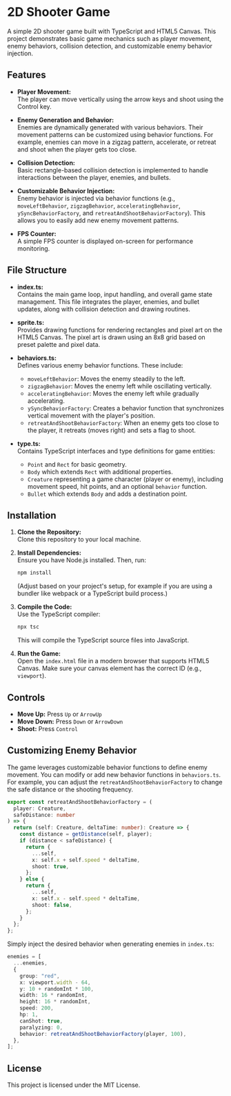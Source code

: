 # 2D Shooter Game

A simple 2D shooter game built with TypeScript and HTML5 Canvas. This project demonstrates basic game mechanics such as player movement, enemy behaviors, collision detection, and customizable enemy behavior injection.

## Features

- **Player Movement:**  
  The player can move vertically using the arrow keys and shoot using the Control key.

- **Enemy Generation and Behavior:**  
  Enemies are dynamically generated with various behaviors. Their movement patterns can be customized using behavior functions. For example, enemies can move in a zigzag pattern, accelerate, or retreat and shoot when the player gets too close.

- **Collision Detection:**  
  Basic rectangle-based collision detection is implemented to handle interactions between the player, enemies, and bullets.

- **Customizable Behavior Injection:**  
  Enemy behavior is injected via behavior functions (e.g., `moveLeftBehavior`, `zigzagBehavior`, `acceleratingBehavior`, `ySyncBehaviorFactory`, and `retreatAndShootBehaviorFactory`). This allows you to easily add new enemy movement patterns.

- **FPS Counter:**  
  A simple FPS counter is displayed on-screen for performance monitoring.

## File Structure

- **index.ts:**  
  Contains the main game loop, input handling, and overall game state management. This file integrates the player, enemies, and bullet updates, along with collision detection and drawing routines.

- **sprite.ts:**  
  Provides drawing functions for rendering rectangles and pixel art on the HTML5 Canvas. The pixel art is drawn using an 8x8 grid based on preset palette and pixel data.

- **behaviors.ts:**  
  Defines various enemy behavior functions. These include:

  - `moveLeftBehavior`: Moves the enemy steadily to the left.
  - `zigzagBehavior`: Moves the enemy left while oscillating vertically.
  - `acceleratingBehavior`: Moves the enemy left while gradually accelerating.
  - `ySyncBehaviorFactory`: Creates a behavior function that synchronizes vertical movement with the player's position.
  - `retreatAndShootBehaviorFactory`: When an enemy gets too close to the player, it retreats (moves right) and sets a flag to shoot.

- **type.ts:**  
  Contains TypeScript interfaces and type definitions for game entities:
  - `Point` and `Rect` for basic geometry.
  - `Body` which extends `Rect` with additional properties.
  - `Creature` representing a game character (player or enemy), including movement speed, hit points, and an optional `behavior` function.
  - `Bullet` which extends `Body` and adds a destination point.

## Installation

1. **Clone the Repository:**  
   Clone this repository to your local machine.

2. **Install Dependencies:**  
   Ensure you have Node.js installed. Then, run:

   ```bash
   npm install
   ```

   (Adjust based on your project's setup, for example if you are using a bundler like webpack or a TypeScript build process.)

3. **Compile the Code:**  
   Use the TypeScript compiler:

   ```bash
   npx tsc
   ```

   This will compile the TypeScript source files into JavaScript.

4. **Run the Game:**  
   Open the `index.html` file in a modern browser that supports HTML5 Canvas. Make sure your canvas element has the correct ID (e.g., `viewport`).

## Controls

- **Move Up:** Press `Up` or `ArrowUp`
- **Move Down:** Press `Down` or `ArrowDown`
- **Shoot:** Press `Control`

## Customizing Enemy Behavior

The game leverages customizable behavior functions to define enemy movement. You can modify or add new behavior functions in `behaviors.ts`. For example, you can adjust the `retreatAndShootBehaviorFactory` to change the safe distance or the shooting frequency.

```ts
export const retreatAndShootBehaviorFactory = (
  player: Creature,
  safeDistance: number
) => {
  return (self: Creature, deltaTime: number): Creature => {
    const distance = getDistance(self, player);
    if (distance < safeDistance) {
      return {
        ...self,
        x: self.x + self.speed * deltaTime,
        shoot: true,
      };
    } else {
      return {
        ...self,
        x: self.x - self.speed * deltaTime,
        shoot: false,
      };
    }
  };
};
```

Simply inject the desired behavior when generating enemies in `index.ts`:

```ts
enemies = [
  ...enemies,
  {
    group: "red",
    x: viewport.width - 64,
    y: 10 + randomInt * 100,
    width: 16 * randomInt,
    height: 16 * randomInt,
    speed: 200,
    hp: 1,
    canShot: true,
    paralyzing: 0,
    behavior: retreatAndShootBehaviorFactory(player, 100),
  },
];
```

## License

This project is licensed under the MIT License.
